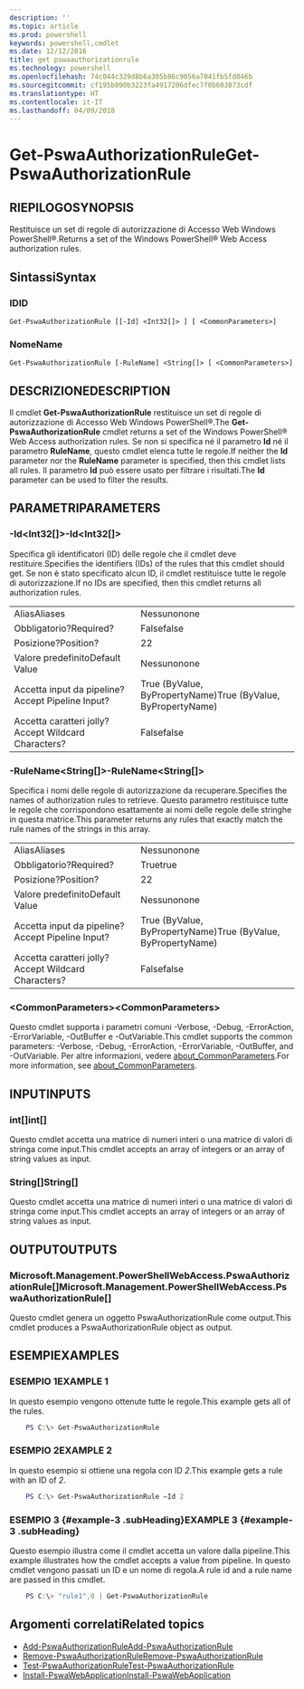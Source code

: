 ```yaml
---
description: ''
ms.topic: article
ms.prod: powershell
keywords: powershell,cmdlet
ms.date: 12/12/2016
title: get pswaauthorizationrule
ms.technology: powershell
ms.openlocfilehash: 74c044c329d8b6a305b86c9056a7041fb5fd046b
ms.sourcegitcommit: cf195b090b3223fa4917206dfec7f0b603873cdf
ms.translationtype: HT
ms.contentlocale: it-IT
ms.lasthandoff: 04/09/2018
---
```

# <a name="get-pswaauthorizationrule"></a><span data-ttu-id="1a0c7-103">Get-PswaAuthorizationRule</span><span class="sxs-lookup"><span data-stu-id="1a0c7-103">Get-PswaAuthorizationRule</span></span>

## <a name="synopsis"></a><span data-ttu-id="1a0c7-104">RIEPILOGO</span><span class="sxs-lookup"><span data-stu-id="1a0c7-104">SYNOPSIS</span></span>

<span data-ttu-id="1a0c7-105">Restituisce un set di regole di autorizzazione di Accesso Web Windows PowerShell®.</span><span class="sxs-lookup"><span data-stu-id="1a0c7-105">Returns a set of the Windows PowerShell® Web Access authorization rules.</span></span>

## <a name="syntax"></a><span data-ttu-id="1a0c7-106">Sintassi</span><span class="sxs-lookup"><span data-stu-id="1a0c7-106">Syntax</span></span>

### <a name="id"></a><span data-ttu-id="1a0c7-107">ID</span><span class="sxs-lookup"><span data-stu-id="1a0c7-107">ID</span></span>
```
Get-PswaAuthorizationRule [[-Id] <Int32[]> ] [ <CommonParameters>]
```

### <a name="name"></a><span data-ttu-id="1a0c7-108">Nome</span><span class="sxs-lookup"><span data-stu-id="1a0c7-108">Name</span></span>
```
Get-PswaAuthorizationRule [-RuleName] <String[]> [ <CommonParameters>]
```

## <a name="description"></a><span data-ttu-id="1a0c7-109">DESCRIZIONE</span><span class="sxs-lookup"><span data-stu-id="1a0c7-109">DESCRIPTION</span></span>

<span data-ttu-id="1a0c7-110">Il cmdlet **Get-PswaAuthorizationRule** restituisce un set di regole di autorizzazione di Accesso Web Windows PowerShell®.</span><span class="sxs-lookup"><span data-stu-id="1a0c7-110">The **Get-PswaAuthorizationRule** cmdlet returns a set of the Windows PowerShell® Web Access authorization rules.</span></span>
<span data-ttu-id="1a0c7-111">Se non si specifica né il parametro **Id** né il parametro **RuleName**, questo cmdlet elenca tutte le regole.</span><span class="sxs-lookup"><span data-stu-id="1a0c7-111">If neither the **Id** parameter nor the **RuleName** parameter is specified, then this cmdlet lists all rules.</span></span> <span data-ttu-id="1a0c7-112">Il parametro **Id** può essere usato per filtrare i risultati.</span><span class="sxs-lookup"><span data-stu-id="1a0c7-112">The **Id** parameter can be used to filter the results.</span></span>

## <a name="parameters"></a><span data-ttu-id="1a0c7-113">PARAMETRI</span><span class="sxs-lookup"><span data-stu-id="1a0c7-113">PARAMETERS</span></span>

### <a name="-idltint32gt"></a><span data-ttu-id="1a0c7-114">-Id&lt;Int32\[\]&gt;</span><span class="sxs-lookup"><span data-stu-id="1a0c7-114">-Id&lt;Int32\[\]&gt;</span></span>

<span data-ttu-id="1a0c7-115">Specifica gli identificatori (ID) delle regole che il cmdlet deve restituire.</span><span class="sxs-lookup"><span data-stu-id="1a0c7-115">Specifies the identifiers (IDs) of the rules that this cmdlet should get.</span></span> <span data-ttu-id="1a0c7-116">Se non è stato specificato alcun ID, il cmdlet restituisce tutte le regole di autorizzazione.</span><span class="sxs-lookup"><span data-stu-id="1a0c7-116">If no IDs are specified, then this cmdlet returns all authorization rules.</span></span>

|||
|-|-|
| <span data-ttu-id="1a0c7-117">Alias</span><span class="sxs-lookup"><span data-stu-id="1a0c7-117">Aliases</span></span>                              | <span data-ttu-id="1a0c7-118">Nessuno</span><span class="sxs-lookup"><span data-stu-id="1a0c7-118">none</span></span>                                 |
| <span data-ttu-id="1a0c7-119">Obbligatorio?</span><span class="sxs-lookup"><span data-stu-id="1a0c7-119">Required?</span></span>                            | <span data-ttu-id="1a0c7-120">False</span><span class="sxs-lookup"><span data-stu-id="1a0c7-120">false</span></span>                                |
| <span data-ttu-id="1a0c7-121">Posizione?</span><span class="sxs-lookup"><span data-stu-id="1a0c7-121">Position?</span></span>                            | <span data-ttu-id="1a0c7-122">2</span><span class="sxs-lookup"><span data-stu-id="1a0c7-122">2</span></span>                                    |
| <span data-ttu-id="1a0c7-123">Valore predefinito</span><span class="sxs-lookup"><span data-stu-id="1a0c7-123">Default Value</span></span>                        | <span data-ttu-id="1a0c7-124">Nessuno</span><span class="sxs-lookup"><span data-stu-id="1a0c7-124">none</span></span>                                 |
| <span data-ttu-id="1a0c7-125">Accetta input da pipeline?</span><span class="sxs-lookup"><span data-stu-id="1a0c7-125">Accept Pipeline Input?</span></span>               | <span data-ttu-id="1a0c7-126">True (ByValue, ByPropertyName)</span><span class="sxs-lookup"><span data-stu-id="1a0c7-126">True (ByValue, ByPropertyName)</span></span>       |
| <span data-ttu-id="1a0c7-127">Accetta caratteri jolly?</span><span class="sxs-lookup"><span data-stu-id="1a0c7-127">Accept Wildcard Characters?</span></span>          | <span data-ttu-id="1a0c7-128">False</span><span class="sxs-lookup"><span data-stu-id="1a0c7-128">false</span></span>                                |

### <a name="-rulenameltstringgt"></a><span data-ttu-id="1a0c7-129">-RuleName&lt;String\[\]&gt;</span><span class="sxs-lookup"><span data-stu-id="1a0c7-129">-RuleName&lt;String\[\]&gt;</span></span>

<span data-ttu-id="1a0c7-130">Specifica i nomi delle regole di autorizzazione da recuperare.</span><span class="sxs-lookup"><span data-stu-id="1a0c7-130">Specifies the names of authorization rules to retrieve.</span></span> <span data-ttu-id="1a0c7-131">Questo parametro restituisce tutte le regole che corrispondono esattamente ai nomi delle regole delle stringhe in questa matrice.</span><span class="sxs-lookup"><span data-stu-id="1a0c7-131">This parameter returns any rules that exactly match the rule names of the strings in this array.</span></span>

|||
|-|-|
| <span data-ttu-id="1a0c7-132">Alias</span><span class="sxs-lookup"><span data-stu-id="1a0c7-132">Aliases</span></span>                              | <span data-ttu-id="1a0c7-133">Nessuno</span><span class="sxs-lookup"><span data-stu-id="1a0c7-133">none</span></span>                                 |
| <span data-ttu-id="1a0c7-134">Obbligatorio?</span><span class="sxs-lookup"><span data-stu-id="1a0c7-134">Required?</span></span>                            | <span data-ttu-id="1a0c7-135">True</span><span class="sxs-lookup"><span data-stu-id="1a0c7-135">true</span></span>                                 |
| <span data-ttu-id="1a0c7-136">Posizione?</span><span class="sxs-lookup"><span data-stu-id="1a0c7-136">Position?</span></span>                            | <span data-ttu-id="1a0c7-137">2</span><span class="sxs-lookup"><span data-stu-id="1a0c7-137">2</span></span>                                    |
| <span data-ttu-id="1a0c7-138">Valore predefinito</span><span class="sxs-lookup"><span data-stu-id="1a0c7-138">Default Value</span></span>                        | <span data-ttu-id="1a0c7-139">Nessuno</span><span class="sxs-lookup"><span data-stu-id="1a0c7-139">none</span></span>                                 |
| <span data-ttu-id="1a0c7-140">Accetta input da pipeline?</span><span class="sxs-lookup"><span data-stu-id="1a0c7-140">Accept Pipeline Input?</span></span>               | <span data-ttu-id="1a0c7-141">True (ByValue, ByPropertyName)</span><span class="sxs-lookup"><span data-stu-id="1a0c7-141">True (ByValue, ByPropertyName)</span></span>       |
| <span data-ttu-id="1a0c7-142">Accetta caratteri jolly?</span><span class="sxs-lookup"><span data-stu-id="1a0c7-142">Accept Wildcard Characters?</span></span>          | <span data-ttu-id="1a0c7-143">False</span><span class="sxs-lookup"><span data-stu-id="1a0c7-143">false</span></span>                                |

### <a name="ltcommonparametersgt"></a><span data-ttu-id="1a0c7-144">&lt;CommonParameters&gt;</span><span class="sxs-lookup"><span data-stu-id="1a0c7-144">&lt;CommonParameters&gt;</span></span>

<span data-ttu-id="1a0c7-145">Questo cmdlet supporta i parametri comuni -Verbose, -Debug, -ErrorAction, -ErrorVariable, -OutBuffer e -OutVariable.</span><span class="sxs-lookup"><span data-stu-id="1a0c7-145">This cmdlet supports the common parameters: -Verbose, -Debug, -ErrorAction, -ErrorVariable, -OutBuffer, and -OutVariable.</span></span>
<span data-ttu-id="1a0c7-146">Per altre informazioni, vedere [about_CommonParameters](http://go.microsoft.com/fwlink/p/?LinkID=113216).</span><span class="sxs-lookup"><span data-stu-id="1a0c7-146">For more information, see [about_CommonParameters](http://go.microsoft.com/fwlink/p/?LinkID=113216).</span></span>

## <a name="inputs"></a><span data-ttu-id="1a0c7-147">INPUT</span><span class="sxs-lookup"><span data-stu-id="1a0c7-147">INPUTS</span></span>

### <a name="int"></a><span data-ttu-id="1a0c7-148">int\[\]</span><span class="sxs-lookup"><span data-stu-id="1a0c7-148">int\[\]</span></span>

<span data-ttu-id="1a0c7-149">Questo cmdlet accetta una matrice di numeri interi o una matrice di valori di stringa come input.</span><span class="sxs-lookup"><span data-stu-id="1a0c7-149">This cmdlet accepts an array of integers or an array of string values as input.</span></span>

### <a name="string"></a><span data-ttu-id="1a0c7-150">String\[\]</span><span class="sxs-lookup"><span data-stu-id="1a0c7-150">String\[\]</span></span>

<span data-ttu-id="1a0c7-151">Questo cmdlet accetta una matrice di numeri interi o una matrice di valori di stringa come input.</span><span class="sxs-lookup"><span data-stu-id="1a0c7-151">This cmdlet accepts an array of integers or an array of string values as input.</span></span>

## <a name="outputs"></a><span data-ttu-id="1a0c7-152">OUTPUT</span><span class="sxs-lookup"><span data-stu-id="1a0c7-152">OUTPUTS</span></span>

### <a name="microsoftmanagementpowershellwebaccesspswaauthorizationrule"></a><span data-ttu-id="1a0c7-153">Microsoft.Management.PowerShellWebAccess.PswaAuthorizationRule\[\]</span><span class="sxs-lookup"><span data-stu-id="1a0c7-153">Microsoft.Management.PowerShellWebAccess.PswaAuthorizationRule\[\]</span></span>

<span data-ttu-id="1a0c7-154">Questo cmdlet genera un oggetto PswaAuthorizationRule come output.</span><span class="sxs-lookup"><span data-stu-id="1a0c7-154">This cmdlet produces a PswaAuthorizationRule object as output.</span></span>


## <a name="examples"></a><span data-ttu-id="1a0c7-155">ESEMPI</span><span class="sxs-lookup"><span data-stu-id="1a0c7-155">EXAMPLES</span></span>

### <a name="example-1"></a><span data-ttu-id="1a0c7-156">ESEMPIO 1</span><span class="sxs-lookup"><span data-stu-id="1a0c7-156">EXAMPLE 1</span></span>

<span data-ttu-id="1a0c7-157">In questo esempio vengono ottenute tutte le regole.</span><span class="sxs-lookup"><span data-stu-id="1a0c7-157">This example gets all of the rules.</span></span>

```PowerShell
    PS C:\> Get-PswaAuthorizationRule
```

### <a name="example-2"></a><span data-ttu-id="1a0c7-158">ESEMPIO 2</span><span class="sxs-lookup"><span data-stu-id="1a0c7-158">EXAMPLE 2</span></span>

<span data-ttu-id="1a0c7-159">In questo esempio si ottiene una regola con ID *2*.</span><span class="sxs-lookup"><span data-stu-id="1a0c7-159">This example gets a rule with an ID of *2*.</span></span>

```PowerShell
    PS C:\> Get-PswaAuthorizationRule –Id 2
```

### <a name="example-3-example-3-subheading"></a><span data-ttu-id="1a0c7-160">ESEMPIO 3 {#example-3 .subHeading}</span><span class="sxs-lookup"><span data-stu-id="1a0c7-160">EXAMPLE 3 {#example-3 .subHeading}</span></span>

<span data-ttu-id="1a0c7-161">Questo esempio illustra come il cmdlet accetta un valore dalla pipeline.</span><span class="sxs-lookup"><span data-stu-id="1a0c7-161">This example illustrates how the cmdlet accepts a value from pipeline.</span></span>
<span data-ttu-id="1a0c7-162">In questo cmdlet vengono passati un ID e un nome di regola.</span><span class="sxs-lookup"><span data-stu-id="1a0c7-162">A rule id and a rule name are passed in this cmdlet.</span></span>

```PowerShell
    PS C:\> "rule1",0 | Get-PswaAuthorizationRule
```

## <a name="related-topics"></a><span data-ttu-id="1a0c7-163">Argomenti correlati</span><span class="sxs-lookup"><span data-stu-id="1a0c7-163">Related topics</span></span>

- [<span data-ttu-id="1a0c7-164">Add-PswaAuthorizationRule</span><span class="sxs-lookup"><span data-stu-id="1a0c7-164">Add-PswaAuthorizationRule</span></span>](add-pswaauthorizationrule.md)
- [<span data-ttu-id="1a0c7-165">Remove-PswaAuthorizationRule</span><span class="sxs-lookup"><span data-stu-id="1a0c7-165">Remove-PswaAuthorizationRule</span></span>](remove-pswaauthorizationrule.md)
- [<span data-ttu-id="1a0c7-166">Test-PswaAuthorizationRule</span><span class="sxs-lookup"><span data-stu-id="1a0c7-166">Test-PswaAuthorizationRule</span></span>](test-pswaauthorizationrule.md)
- [<span data-ttu-id="1a0c7-167">Install-PswaWebApplication</span><span class="sxs-lookup"><span data-stu-id="1a0c7-167">Install-PswaWebApplication</span></span>](install-pswawebapplication.md)